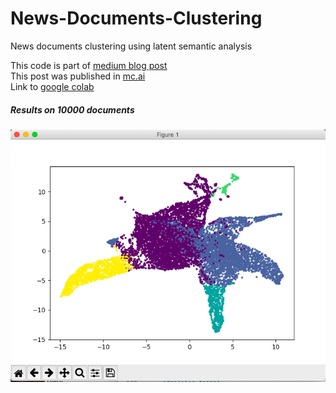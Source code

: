 # News-Documents-Clustering
News documents clustering using latent semantic analysis

This code is part of [medium blog post](https://medium.com/@abhijeet40308/news-documents-clustering-using-python-latent-semantic-analysis-b95c7b68861c)  
This post was published in [mc.ai](https://mc.ai/news-documents-clustering-using-python-latent-semantic-analysis/)  
Link to [google colab](https://colab.research.google.com/drive/1tfIWJ-hKIvXr6vagIkaNN1DhLYmE8NUy)

##### Results on 10000 documents
![result](/results/sample_runs/sample4plot.png)

